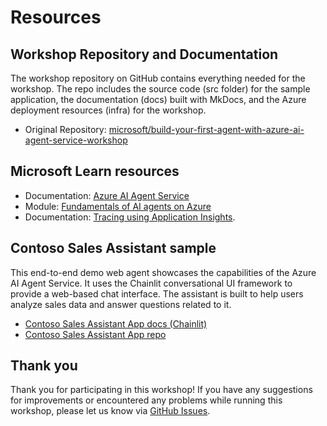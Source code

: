# Resources

## Workshop Repository and Documentation

The workshop repository on GitHub contains everything needed for the workshop. The repo includes the source code (src folder) for the sample application, the documentation (docs) built with MkDocs, and the Azure deployment resources (infra) for the workshop.

* Original Repository: [microsoft/build-your-first-agent-with-azure-ai-agent-service-workshop](https://github.com/microsoft/build-your-first-agent-with-azure-ai-agent-service-workshop)

## Microsoft Learn resources

* Documentation: [Azure AI Agent Service](https://learn.microsoft.com/azure/ai-services/agents/)
* Module: [Fundamentals of AI agents on Azure](https://learn.microsoft.com/training/modules/ai-agent-fundamentals/)
* Documentation: [Tracing using Application Insights](https://learn.microsoft.com/azure/ai-services/agents/concepts/tracing).

## Contoso Sales Assistant sample

This end-to-end demo web agent showcases the capabilities of the Azure AI Agent Service. It uses the Chainlit conversational UI framework to provide a web-based chat interface. The assistant is built to help users analyze sales data and answer questions related to it.

* [Contoso Sales Assistant App docs (Chainlit)](https://azure-samples.github.io/contoso-sales-azure-openai-assistants-api/)
* [Contoso Sales Assistant App repo](https://github.com/Azure-Samples/contoso-sales-azure-openai-assistants-api)

## Thank you

Thank you for participating in this workshop! If you have any suggestions for improvements or encountered any problems while running this workshop, please let us know via [GitHub Issues](https://github.com/microsoft/build-your-first-agent-with-azure-ai-agent-service-workshop/issues).
